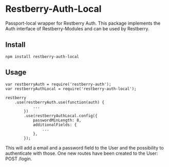 Restberry-Auth-Local
====================

Passport-local wrapper for Restberry Auth. This package implements the Auth
interface of Restberry-Modules and can be used by Restberry.

## Install

```
npm install restberry-auth-local
```

## Usage

```
var restberryAuth = require('restberry-auth');
var restberryAuthLocal = require('restberry-auth-local');

restberry
    .use(restberryAuth.use(function(auth) {
            ...
        })
        .use(restberryAuthLocal.config({
            passwordMinLength: 8,
            additionalFields: {
                ...
            },
        });
```

This will add a email and a password field to the User and the possibility to
authenticate with those. One new routes have been created to the User:
POST /login.
